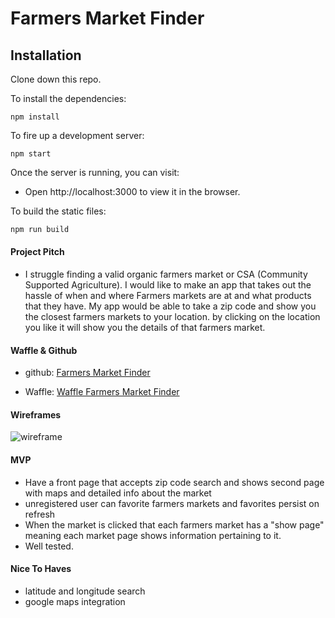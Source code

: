 # Farmers Market Finder

## Installation

Clone down this repo.

To install the dependencies:

```
npm install
```

To fire up a development server:

```
npm start
```

Once the server is running, you can visit:

* Open http://localhost:3000 to view it in the browser.

To build the static files:

```js
npm run build
```

#### Project Pitch

  - I struggle finding a valid organic farmers market or CSA (Community Supported Agriculture). I would like to make an app that takes out the hassle of when and where Farmers markets are at and what products that they have. My app would be able to take a zip code and show you the closest farmers markets to your location. by clicking on the location you like it will show you the details of that farmers market.

#### Waffle & Github

  - github: [Farmers Market Finder](https://github.com/goodalls/farmers-market-finder)
  
  - Waffle: [Waffle Farmers Market Finder](https://waffle.io/goodalls/farmers-market-finder)

#### Wireframes

![wireframe](https://user-images.githubusercontent.com/29507352/36238695-73f337a4-11c1-11e8-8981-62b733561949.jpg)
  

#### MVP

  - Have a front page that accepts zip code search and shows second page with maps and detailed info about the market
  - unregistered user can favorite farmers markets and favorites persist on refresh 
  - When the market is clicked that each farmers market has a "show page" meaning each market page shows information pertaining to it. 
  - Well tested. 
  
#### Nice To Haves
  - latitude and longitude search
  - google maps integration
